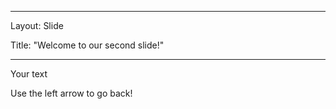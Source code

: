 
---

Layout: Slide  

Title: "Welcome to our second slide!"

---

Your text

Use the left arrow to go back!

